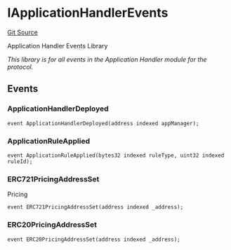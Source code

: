 # IApplicationHandlerEvents
[Git Source](https://github.com/thrackle-io/tron/blob/ce8f3ce20cc777375e5a3cbfcde63db2607acc28/src/common/IEvents.sol)

Application Handler Events Library

*This library is for all events in the Application Handler module for the protocol.*


## Events
### ApplicationHandlerDeployed

```solidity
event ApplicationHandlerDeployed(address indexed appManager);
```

### ApplicationRuleApplied

```solidity
event ApplicationRuleApplied(bytes32 indexed ruleType, uint32 indexed ruleId);
```

### ERC721PricingAddressSet
Pricing


```solidity
event ERC721PricingAddressSet(address indexed _address);
```

### ERC20PricingAddressSet

```solidity
event ERC20PricingAddressSet(address indexed _address);
```

